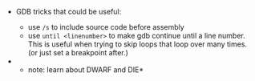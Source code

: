 - GDB tricks that could be useful:
	-  use `/s` to include source code before assembly
	- use `until <linenumber>` to make gdb continue until a line number. This is useful when trying to skip loops that loop over many times. (or just set a breakpoint after.)

- * note: learn about DWARF and DIE*